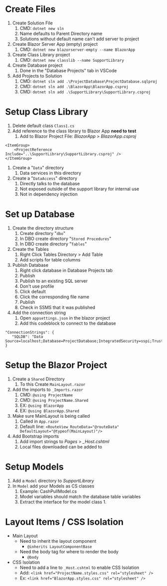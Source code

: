 
# Create Files

1. Create Solution File
   1. CMD: `dotnet new sln`
   2. Name defaults to Parent Directory name
   3. Solutions without default name can't add server to project
2. Create Blazor Server App (empty) project
   1. CMD: `dotnet new blazorserver-empty --name BlazorApp`
3. Create Class Library project
   1. CMD: `dotnet new classlib --name SupportLibrary`
4. Create Database project
   1. Done in the "Database Projects" tab in VSCode
5. Add Projects to Solution
   1. CMD: `dotnet sln add .\ProjectDatabase\ProjectDatabase.sqlproj`
   2. CMD: `dotnet sln add .\BlazorApp\BlazorApp.csproj`
   3. CMD: `dotnet sln add .\SupportLibrary\SupportLibrary.csproj`

# Setup Class Library

1. Delete default class `Class1.cs`
2. Add reference to the class library to Blazor App **need to test**
   1. Add to Blazor Project File: *BlazorApp* > *BlazorApp.csproj*
```
<ItemGroup>
    <ProjectReference Include="..\SupportLibrary\SupportLibrary.csproj" />
</ItemGroup>
```
1. Create a "`Data`" directory
   1. Data services in this directory
2. Create a "`DataAccess`" directory
   1. Directly talks to the database
   2. Not exposed outside of the support library for internal use
   3. Not in dependency injection 

# Set up Database

1. Create the directory structure
   1. Create directory "`dbo`"
   2. In DBO create directory "`Stored Procedures`"
   3. In DBO create directory "`Tables`"
2. Create the Tables
   1. Right Click Tables Directory > Add Table
   2. Add scripts for table columns
3. Publish Database
   1. Right click database in Database Projects tab
   2. Publish
   3. Publish to an existing SQL server
   4. Don't use profile
   5. Click default
   6. Click the corresponding file name
   7. Publish
   8. Check in SSMS that it was published
4. Add the connection string
   1. Open `appsettings.json` in the blazor project 
   2. Add this codeblock to connect to the database
```
"ConnectionStrings": {
   "SQLDB": "Data Source=localhost;Database=ProjectDatabase;IntegratedSecurity=sspi;TrustServerCertificate=True;"
}
```

# Setup the Blazor Project

1. Create a `Shared` Directory
   1. To this Create `MainLayout.razor`
2. Add the imports to `_Imports.razor`
   1. CMD: `@using ProjectName`
   2. CMD: `@using ProjectName.Shared`
   3. EX: `@using BlazorApp`
   4. EX: `@using BlazorApp.Shared`
3. Make sure MainLayout is being called
   1. Called in `App.razor`
   2. Default line: `<RouteView RouteData="@routeData" DefaultLayout="@typeof(MainLayout)"/>`
4. Add Bootstrap imports
   1. Add import strings to *Pages* > *_Host.cshtml*
   2. Local files downloaded can be added to 

# Setup Models

1. Add a `Model` directory to *SupportLibrary*
2. In `Model` add your Models as CS classes
   1. Example: CashPullModel.cs
   2. Model variables should match the database table variables
   3. Extract the interface for the model class
      1. 


# Layout Items / CSS Isolation

- Main Layout
  - Need to inherit the layout component
    - `@inherits LayoutComponentBase`
  - Need the body tag for where to render the body
    - `@body`
- CSS Isolation
  - Need to add a line to `_Host.cshtml` to enable CSS Isolation
  - Add: `<link href="ProjectName.styles.css" rel="stylesheet" />`
  - Ex: `<link href="BlazorApp.styles.css" rel="stylesheet" />`


